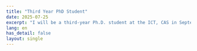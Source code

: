 ```yaml
---
title: "Third Year PhD Student"
date: 2025-07-25
excerpt: "I will be a third-year Ph.D. student at the ICT, CAS in September 2025."
lang: en
has_detail: false
layout: single
---
```

